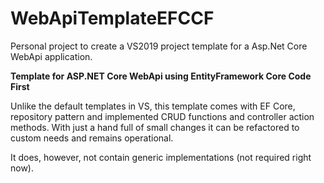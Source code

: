 # WebApiTemplateEFCCF
Personal project to create a VS2019 project template for a Asp.Net Core WebApi application.

**Template for ASP.NET Core WebApi using EntityFramework Core Code First**

Unlike the default templates in VS, this template comes with EF Core, repository pattern and implemented CRUD functions and controller action methods.
With just a hand full of small changes it can be refactored to custom needs and remains operational.

It does, however, not contain generic implementations (not required right now).
